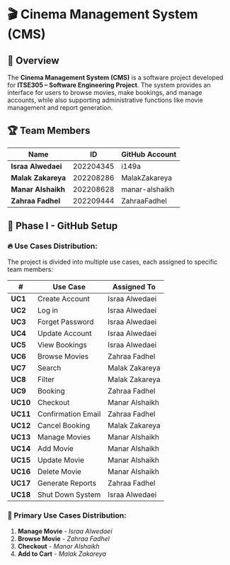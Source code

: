 # 🎬 Cinema Management System (CMS)

## 📌 Overview
The **Cinema Management System (CMS)** is a software project developed for **ITSE305 – Software Engineering Project**. The system provides an interface for users to browse movies, make bookings, and manage accounts, while also supporting administrative functions like movie management and report generation. 

## 🏆 Team Members
| **Name**               | **ID**      | **GitHub Account**    |
|------------------------|-------------|-----------------------|
| **Israa Alwedaei**      | 202204345   | i149a                 |
| **Malak Zakareya**      | 202208286   | MalakZakareya         |
| **Manar Alshaikh**      | 202208628   | manar-alshaikh        |
| **Zahraa Fadhel**       | 202209444   | ZahraaFadhel          |

## 📂 Phase I - GitHub Setup

### 🔥 Use Cases Distribution:
The project is divided into multiple use cases, each assigned to specific team members:

| #   | Use Case | Assigned To |
|-----|------------------------|----------------|
| **UC1**  | Create Account | Israa Alwedaei |
| **UC2**  | Log in | Israa Alwedaei |
| **UC3**  | Forget Password | Israa Alwedaei |
| **UC4**  | Update Account | Israa Alwedaei |
| **UC5**  | View Bookings | Israa Alwedaei |
| **UC6**  | Browse Movies | Zahraa Fadhel |
| **UC7**  | Search | Malak Zakareya |
| **UC8**  | Filter | Malak Zakareya |
| **UC9**  | Booking | Zahraa Fadhel |
| **UC10** | Checkout | Manar Alshaikh |
| **UC11** | Confirmation Email | Zahraa Fadhel |
| **UC12** | Cancel Booking | Malak Zakareya |
| **UC13** | Manage Movies | Manar Alshaikh |
| **UC14** | Add Movie | Manar Alshaikh |
| **UC15** | Update Movie | Manar Alshaikh |
| **UC16** | Delete Movie | Manar Alshaikh |
| **UC17** | Generate Reports | Zahraa Fadhel |
| **UC18** | Shut Down System | Israa Alwedaei |

### 🎯 Primary Use Cases Distribution:
1. **Manage Movie** - *Israa Alwedaei*
2. **Browse Movie** - *Zahraa Fadhel*
3. **Checkout** - *Manar Alshaikh*
4. **Add to Cart** - *Malak Zakareya*